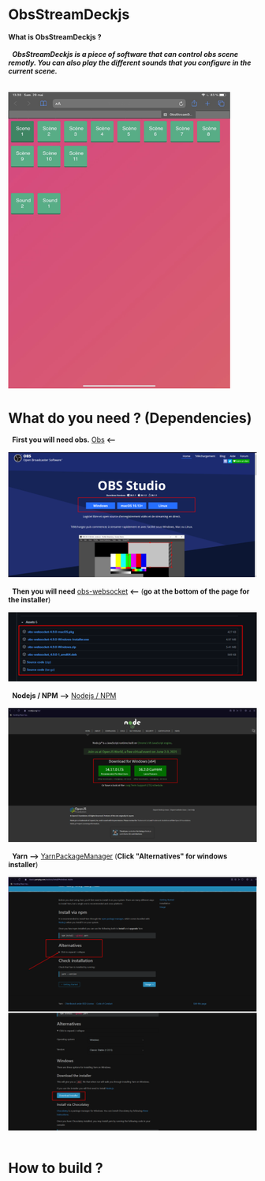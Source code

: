 # ObsStreamDeckjs

#### What is ObsStreamDeckjs ?

&nbsp;&nbsp;*__ObsStreamDeckjs is a piece of software that can control obs scene remotly. You can also play the different sounds that you configure in the current scene.__* <br><br><br> <img src=".picture/app.png" width="450" height="600">

# What do you need ? (Dependencies)

&nbsp; __First you will need obs.__
[Obs](https://obsproject.com/fr) __<--__ <br><br> ![obs](.picture/obs_1.png) <br><br>
&nbsp; __Then you will need__ [obs-websocket](https://github.com/Palakis/obs-websocket/releases/tag/4.9.0) __<--__ (__go at the bottom of the page for the installer__) <br><br> ![obs-websocket](.picture/websocket_1.png)<br><br>
&nbsp; __Nodejs / NPM__ __-->__ [Nodejs / NPM](https://nodejs.org/en/) <br><br>![node](.picture/nodejs_1.png)<br><br>
&nbsp; __Yarn__ __-->__ [YarnPackageManager](https://classic.yarnpkg.com/en/docs/install/#windows-stable) (__Click "Alternatives" for windows installer__)<br><br>![yarn1](.picture/yarn_1.png)<br>![yarn2](.picture/yarn_2.png)<br><br>

# How to build ?

&nbsp;